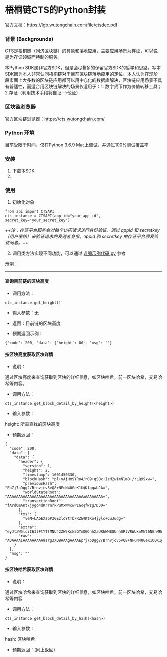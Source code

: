 # 梧桐链CTS的Python封装

官方文档：https://lgb.wutongchain.com/file/ctsdec.pdf

### 背景 (Backgrounds)
CTS是梧桐链（同济区块链）的具象和落地应用，主要应用场景为存证，可以说是为存证领域而特制的服务。

本Python SDK属非官方SDK，但是会尽量多的保留官方SDK的哲学和思路。写本SDK因为本人非常认同梧桐链对于目前区块链落地应用的定位。本人认为在现阶段市面上大多数的区块链应用都可以用中心化的数据库解决，区块链应用场景不具有普适性，而适合用区块链解决的场景仅适用于：1. 数字货币作为价值转移工具；2.存证（利用技术手段将自证-->他证）

### 区块链浏览器
官方区块链浏览器：https://cts.wutongchain.com/ 

### Python 环境
目前受限于时间，仅在Python 3.6.9 Mac上调试，并通过100%测试覆盖率

### 安装
1. 下载本SDK
2. 

### 使用
1. 初始化对象

```
from api import CTSAPI
cts_instance = CTSAPI(app_id="your_app_id", secret_key="your_secret_key")
```
++*注：存证平台服务会对每个访问请求进行身份验证，通过 appid 和 secretkey（用户密钥）来验证请求的发送者身份。appid 和 secretkey 由存证平台颁发给访问者。*++

2. 调用类方法实现不同功能，可以通过 [详细示例代码.py](https://github.com/wally-yu/py-wutongchain-cts/blob/main/test.py) 参考

示例：

---

#### 查询目前链的区块高度
- 调用方法：

```
cts_instance.get_height()
```
- 输入参数：无
- 返回：目前链的区块高度
 
- 预期返回示例：
```
{'code': 200, 'data': {'height': 80}, 'msg': ''}
```

#### 按区块高度获取区块详情
- 说明：

通过区块高度来查询获取到区块的详细信息，如区块哈希，前一区块哈希，交易哈希等内容。

- 调用方法：

```
cts_instance.get_block_detail_by_height(<height>)
```
- 输入参数：

height: 所需查找的区块高度

- 预期返回：

```
{
  "code": 200,
  "data": {
    "data": {
      "header": {
        "version": 1,
        "height": 2,
        "timestamp": 1601450330,
        "blockHash": "pl+yAjHm9YRo4/rG9+qSOx+IzM2wImNlm8+/rLQ99xw=",
        "previousHash": "Ep7j7pDgg2/Brnvjcv5vQ8+NFuN40GeK1UQK1gqwUJA=",
        "worldStateRoot": "AAAAAAAAAAAAAAAAAAAAAAAAAAAAAAAAAAAAAAAAAAA=",
        "transactionRoot": "fArdOmAKt7jygo4dKrrnrkPuMxW4cwP1Goqfwzg/D30="
      },
      "txs": [
        "veN+LAbEXz6P3GE2ldYtTbFRZE0KtKo4jylc+CuJudg="
      ],
      "extra": "eyJtaW5lciI6IlFtYTlMNU42ZW5Kck5GYmRGQnhXaURhWHBUUnhSRlVRWUxnMWt6NEhMRnRlZW8ifQ==",
      "raw": "AQAAAAIAAAAAAAAA9srg3XQBAAAgAAAAEp7j7pDgg2/Brnvjcv5vQ8+NFuN40GeK1UQK1gqwUJAgAAAAAAAAAAAAAAAAAAAAAAAAAAAAAAAAAAAAAAAAAAAAAAAgAAAAfArdOmAKt7jygo4dKrrnrkPuMxW4cwP1Goqfwzg/D306AAAAeyJtaW5lciI6IlFtYTlMNU42ZW5Kck5GYmRGQnhXaURhWHBUUnhSRlVRWUxnMWt6NEhMRnRlZW8ifQ=="
    }
  },
  "msg": ""
}
```


#### 按区块哈希获取区块详情

- 说明：

通过区块哈希来查询获取到区块的详细信息，如区块哈希，前一区块哈希，交易哈希等内容
- 调用方法：

```
cts_instance.get_block_detail_by_hash(<hash>)
```
- 输入参数：

hash: 区块哈希

- 预期返回：(同上返回)

